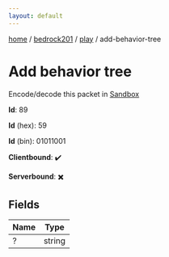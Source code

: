 ```yaml
---
layout: default
---
```


[home](/)  /  [bedrock201](/protocol/bedrock201)  /  [play](/protocol/bedrock201/play)  /  add-behavior-tree

# Add behavior tree

Encode/decode this packet in [Sandbox](../../../sandbox/bedrock201#Play.AddBehaviorTree)

**Id**: 89

**Id** (hex): 59

**Id** (bin): 01011001

**Clientbound**: ✔️

**Serverbound**: ✖️

## Fields

Name | Type
---|---
? | string
